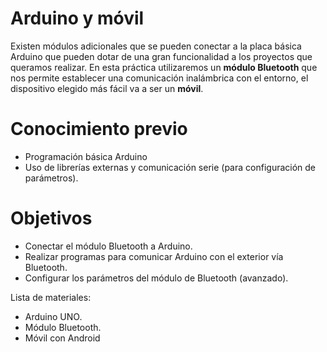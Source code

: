 
# Arduino y móvil

Existen módulos adicionales que se pueden conectar a la placa básica Arduino que pueden dotar de una gran funcionalidad a los proyectos que queramos realizar. En esta práctica utilizaremos un **módulo Bluetooth** que nos permite establecer una comunicación inalámbrica con el entorno, el dispositivo elegido más fácil va a ser un **móvil**.

# Conocimiento previo

- Programación básica Arduino
- Uso de librerías externas y comunicación serie (para configuración de parámetros).

# Objetivos

- Conectar el módulo Bluetooth a Arduino.
- Realizar programas para comunicar Arduino con el exterior vía Bluetooth.
- Configurar los parámetros del módulo de Bluetooth (avanzado).

Lista de materiales:

- Arduino UNO.
- Módulo Bluetooth.
- Móvil con Android

